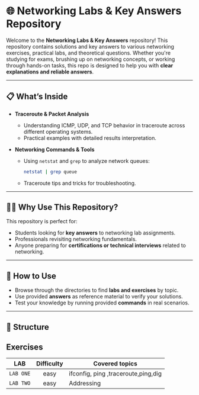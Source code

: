 # 🌐 Networking Labs & Key Answers Repository  

Welcome to the **Networking Labs & Key Answers** repository! This repository contains solutions and key answers to various networking exercises, practical labs, and theoretical questions. Whether you're studying for exams, brushing up on networking concepts, or working through hands-on tasks, this repo is designed to help you with **clear explanations and reliable answers**.  

---

## 📋 **What’s Inside**  
- **Traceroute & Packet Analysis**  
  - Understanding ICMP, UDP, and TCP behavior in traceroute across different operating systems.
  - Practical examples with detailed results interpretation.

- **Networking Commands & Tools**  
  - Using `netstat` and `grep` to analyze network queues:
    ```bash
    netstat | grep queue
    ```
  - Traceroute tips and tricks for troubleshooting.

---

## 🧑‍🏫 **Why Use This Repository?**  
This repository is perfect for:
- Students looking for **key answers** to networking lab assignments.  
- Professionals revisiting networking fundamentals.  
- Anyone preparing for **certifications or technical interviews** related to networking.

---

## 🔧 **How to Use**  
- Browse through the directories to find **labs and exercises** by topic.
- Use provided **answers** as reference material to verify your solutions.
- Test your knowledge by running provided **commands** in real scenarios.

---

## 📂 **Structure**  

## Exercises
| LAB | Difficulty | Covered topics|
|---------------|:----------:|---------------|
| `LAB ONE` | easy | ifconfig, ping ,traceroute,ping,dig|
| `LAB TWO` | easy | Addressing|

